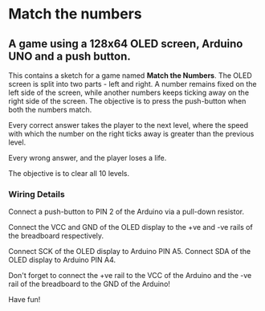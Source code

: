 # Match the numbers
## A game using a 128x64 OLED screen, Arduino UNO and a push button.
    
This contains a sketch for a game named **Match the Numbers**. The
OLED screen is split into two parts - left and right. A number remains
fixed on the left side of the screen, while another numbers keeps
ticking away on the right side of the screen. The objective is to
press the push-button when both the numbers match.
    
Every correct answer takes the player to the next level, where the
speed with which the number on the right ticks away is greater than
the previous level.
    
Every wrong answer, and the player loses a life.
    
The objective is to clear all 10 levels.
    

### Wiring Details

Connect a push-button to PIN 2 of the Arduino via a pull-down
resistor.

Connect the VCC and GND of the OLED display to the +ve and -ve rails
of the breadboard respectively.

Connect SCK of the OLED display to Arduino PIN A5.
Connect SDA of the OLED display to Arduino PIN A4.

Don't forget to connect the +ve rail to the VCC of the Arduino and the
-ve rail of the breadboard to the GND of the Arduino!

Have fun!
